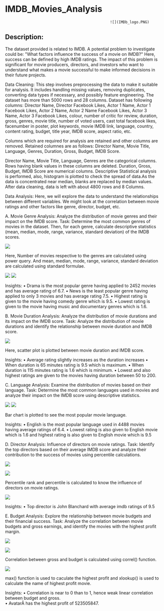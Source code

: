 # IMDB_Movies_Analysis
                                                    ![](IMDb_logo.PNG)

## Description:
The dataset provided is related to IMDB.
A potential problem to investigate could be: "What factors influence the success of a movie on IMDB?" Here, success can be defined by high IMDB ratings.
The impact of this problem is significant for movie producers, directors, and investors who want to understand what makes a movie successful to make informed decisions in their future projects.

Data Cleaning: This step involves preprocessing the data to make it suitable for analysis. It includes handling missing values, removing duplicates, converting data types if necessary, and possibly feature engineering.
The dataset has more than 5000 rows and 28 columns.
Dataset has following columns:
Director Name, Director Facebook Likes, Actor 1 Name, Actor 1 Facebook Likes, Actor 2 Name, Actor 2 Name Facebook Likes, Actor 3 Name, Actor 3 Facebook Likes, colour, number of critic for review, duration,
gross, genres, movie title, number of voted users, cast total facebook likes, facenumber in poster, plot keywords, movie IMDB link, language, country, content rating, budget, title year, IMDB score,
aspect ratio, etc.

Columns which are required for analysis are retained and other columns are removed.
Retained columnes are as follows:
Director Name, Movie Title, Language, Genres, Duration, Gross, Budget, IMDB Score.

Director Name, Movie Title, Language, Genres are the categorical columns. Rows having blank values in these columns are deleted.
Duration, Gross, Budget, IMDB Score are numerical columns. Descriptive Statistical analysis is performed, also, histogram is plotted to check the spread of data.As the data is concentrated near median, blanks are
replaced by median values. After data cleaning, data is left with about 4800 rows and 8 Columns.

Data Analysis: Here, we will explore the data to understand the relationships between different variables. We might look at the correlation between movie ratings and other factors like genre, director, budget, etc.

A. Movie Genre Analysis: Analyze the distribution of movie genres and their impact on the IMDB score.
Task: Determine the most common genres of movies in the dataset. Then, for each genre, calculate descriptive statistics (mean, median, mode, range, variance, standard deviation) of the IMDB scores.

![](A0.PNG)

Here, Number of movies respective to the genres are calculated using power query. And mean, median, mode, range, variance, standard deviation are calculated using standard formulae.

![](A1.PNG)
![](A2.PNG)

Insights:
• Drama is the most popular genre having applied to 2452 movies and has average rating of 6.7.
• News is the least popular genre having applied to only 3 movies and has average rating 7.5.
• Highest rating is given to the movie having comedy genre which is 9.5.
• Lowest rating is given to the movie having music and documentary genres which is 1.6.

B. Movie Duration Analysis: Analyze the distribution of movie durations and its impact on the IMDB score.
Task: Analyze the distribution of movie durations and identify the relationship between movie duration and IMDB score.

![](B.PNG)

Here, scatter plot is plotted between movie duration and IMDB score.

Insights:
• Average rating slightly increases as the duration increases
• When duration is 65 minutes rating is 9.5 which is maximum.
• When duration is 115 minutes rating is 1.6 which is minimum.
• Lowest and also highest ratings are given to the movies having duration between 50 to 200.

C. Language Analysis: Examine the distribution of movies based on their language.
Task: Determine the most common languages used in movies and analyze their impact on the IMDB score using descriptive statistics.

![](C1.PNG)
![](C2.PNG)

Bar chart is plotted to see the most popular movie language.

Insights:
• English is the most popular language used in 4488 movies having average ratings of 6.4.
• Lowest rating is also given to English movie which is 1.6 and highest rating is also given to English movie which is 9.5

D. Director Analysis: Influence of directors on movie ratings.
Task: Identify the top directors based on their average IMDB score and analyze their contribution to the success of movies using percentile calculations.

![](D0.PNG)

![](D01.PNG)

Percentile rank and percentile is calculated to know the influence of directors on movie ratings.

![](D.PNG)

Insights:
• Top director is John Blanchard with average imdb ratings of 9.5

E. Budget Analysis: Explore the relationship between movie budgets and their financial success.
Task: Analyze the correlation between movie budgets and gross earnings, and identify the movies with the highest profit margin.

![](E0.PNG)

![](E.PNG)

Correlation between gross and budget is calculated using correl() function.

![](E01.PNG)

max() function is used to caculate the highest profit and xlookup() is used to calculate the name of highest profit movie.

Insights:
• Correlation is near to 0 than to 1, hence weak linear correlation between budget and gross.<br/>
• AvatarÂ has the highest profit of 523505847.

